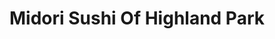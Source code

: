 ---
layout: place
title: "Midori Sushi Of Highland Park"
permalink: /new-jersey/highland-park/midori-sushi-of-highland-park.html
stateAbbr: NJ
stateName: New Jersey
cityName: Highland Park
seo:
  name: "Midori Sushi Of Highland Park"
  type: Restaurant
  links: null
description: "Midori Sushi Of Highland Park serves delicious sushi in Highland Park, New Jersey. Try fresh Japanese dishes for a great dining experience. "
place_id: ChIJf9f_nErGw4kRJfewsYBWc0E
photos:
  - name: >-
      places/ChIJf9f_nErGw4kRJfewsYBWc0E/photos/AeeoHcKm76gFUhaJyka65hsCmhEUM2OOHi0jVePuhwRJlCmsWt2WKsS2TB2Qzx8ogxGk_4w9ruF8fMIwd9bUMpjOPvqIrSWQyBudb03qNiW6ihllseqMbN9IPpeCoR7Gez3nQJNOqz_8Ab_GbPEv6vwu_F98P7lVieU_xqmhq6KFISAKYzDRN1XYIqZ8bLRlBqSwj8Q6n-eVp0XjJd3Bd1BLS4WwnKlK2nW4WzD_uUirIJg7kDVXMrmZ4yES1_8m3M5ceFmIfEJExHnvUdTGY_igmTdNIn9AuPxJkNBASVwRumE4Y6AhLf26VaSygUfHY5OogFvDf9iiJ9wri_BUqargE37fZOWt-4R6kiWUMd5GBummz1z-egIvH_OJG26HiHHy-6ZC9lFplKYOTRIoEApG0fpX4Q-xvoudhBmgN8vXSCXX0LyA
    widthPx: 4032
    heightPx: 3024
    authorAttributions:
      - displayName: Mikee535
        uri: https://maps.google.com/maps/contrib/104635402725558056914
        photoUri: >-
          https://lh3.googleusercontent.com/a-/ALV-UjUbV78k_QYDkdVw1t5Tnze-pqQqO_RQT9w-zNJdjiD0Azi4UUs1=s100-p-k-no-mo
    flagContentUri: >-
      https://www.google.com/local/imagery/report/?cb_client=maps_api_places.places_api&image_key=!1e10!2sCIHM0ogKEICAgIDE0ILiigE&hl=en-US
    googleMapsUri: >-
      https://www.google.com/maps/place//data=!3m4!1e2!3m2!1sCIHM0ogKEICAgIDE0ILiigE!2e10!4m2!3m1!1s0x89c3c64a9cffd77f:0x41735680b1b0f725
  - name: >-
      places/ChIJf9f_nErGw4kRJfewsYBWc0E/photos/AeeoHcKazZU946Ar_png1Wm8ezSKIYkSL4o96xELsltHK1fOoqQA4L-gPd-fqW6zUv4hl8fJ03rT8QRzfMrFl_qkFtciCukiRhyB-DCogE7NwBdkNtb_KMQbgI5-UCcsCe7KPie00s3fyUfbYbB9YAhlWbrb1yBosxcvJDZs8eh8NyqXwGdXTtgGhPD0ekZCgQYX_sQX2B7GaqhzN_AAVg8UCkITmG9DxTDCNdsPlnuEiz0URBluhQvDjR57kaX-0L-6nc6-qVdCLC9WRTXoJB0B8BaYVnLScThg9oDjI2HDhWeUvWKFiWUMQB1WHOo3SCXIlxZC2ugR_HUdBW0kZ14vf9rydMj25zYtG9PI2ToTJIfHYPi94WuwqahDR3OHnGML0O5b4qsyksMCqshVRMDH0sQoVWKM3K9d1Pu_WLm0xIk
    widthPx: 3024
    heightPx: 4032
    authorAttributions:
      - displayName: Fe Mim
        uri: https://maps.google.com/maps/contrib/106697536879512812713
        photoUri: >-
          https://lh3.googleusercontent.com/a/ACg8ocIifs7bhQK_-SEvxKdf6YN88oQjhdnWtyTXq89P45R4UGO1YA=s100-p-k-no-mo
    flagContentUri: >-
      https://www.google.com/local/imagery/report/?cb_client=maps_api_places.places_api&image_key=!1e10!2sCIHM0ogKEICAgICq1bKIEw&hl=en-US
    googleMapsUri: >-
      https://www.google.com/maps/place//data=!3m4!1e2!3m2!1sCIHM0ogKEICAgICq1bKIEw!2e10!4m2!3m1!1s0x89c3c64a9cffd77f:0x41735680b1b0f725
  - name: >-
      places/ChIJf9f_nErGw4kRJfewsYBWc0E/photos/AeeoHcIWm83h-wDvQzPrh-SCe7Yx3AQN9czPsH8IW6n1zGGltO7WMZ_rvJngs12uSPTAGLgzdyV3ODDRjPzggwcDU_RvEEtkI3tZjT7wMbB2m2GggffGPhz5yE-FJNb6aLhHcdypSa-iAMxzS35D57EFJxCUptyi48EfcCwOHHdLobcIjHMgM42kS7T1UnS5qQ6qvkDWbba1Rc3c1I-oUEVJBjljSQdQ48148YO9THSI8452hsqnJnrsgfQUOi2bXdXKP8o4srPkSafvVq-v8nlOeWs1p5pXUJY3Yk4huWQI7_-kn-J0_yLMoLWwNtQGnJDG6Ct-0qeiHmRqXfZH5V99RamxxG9SetpNG_ojo8DNG5e7E1KB_kfU-AfO45RzmIfHNcysIVsP6xN8P1FLgICpGK40fILaoOzJL-gpQ352btULWA
    widthPx: 2895
    heightPx: 2171
    authorAttributions:
      - displayName: ̇
        uri: https://maps.google.com/maps/contrib/104866144549288245943
        photoUri: >-
          https://lh3.googleusercontent.com/a/ACg8ocJDQ39REMe95ltaGu76XsO_pzTprdw8wrntpTSXt7BRYjux5nc=s100-p-k-no-mo
    flagContentUri: >-
      https://www.google.com/local/imagery/report/?cb_client=maps_api_places.places_api&image_key=!1e10!2sCIHM0ogKEICAgID75sTRZA&hl=en-US
    googleMapsUri: >-
      https://www.google.com/maps/place//data=!3m4!1e2!3m2!1sCIHM0ogKEICAgID75sTRZA!2e10!4m2!3m1!1s0x89c3c64a9cffd77f:0x41735680b1b0f725
  - name: >-
      places/ChIJf9f_nErGw4kRJfewsYBWc0E/photos/AeeoHcKgSO0xKXc3uqPiINmhUSLytkamw-EdotZp-hn8DkOclHYvg1B-ZZNDN-xKhaWRUsiMyoqFhKbTda7BF5Zyd1Pp3p7pYAly1_grber2eE9141c3Y2Ighyh_VVyv-JR-KkHGhIuCPHgZuWa8uY0suy974mRNdpDwQKcDh156l9y2kbDoyvjeYykCkW-Qcm1qTlayf5XDrg8Xn7_yEaTWogQOPzgBVvygCsWCCMad-kMXJ2gQlYjPynQcIXYPygULnr_fTldouS5EHV-ZqGJIVEtvEUIx60JnsqjsZCJvjVmOrsqT2uY6qG_jRxMt3aoI00F_E5adZtCgdA8m8cCONYuSqWQURFKQNOz4eY2C6FxSET0D2Sxwuc0MHpgMiOVHl6-B-6XQrg8bbrkTLryUXWal2ekW0ugdmagrjKrLrhKKOA
    widthPx: 3024
    heightPx: 4032
    authorAttributions:
      - displayName: Jacquelyn Boyett
        uri: https://maps.google.com/maps/contrib/117726098241465394932
        photoUri: >-
          https://lh3.googleusercontent.com/a/ACg8ocLdhuP6B85ilbA8ba7WSe0L0dKzhO1LlIeRCgLn4ws0fUChBA=s100-p-k-no-mo
    flagContentUri: >-
      https://www.google.com/local/imagery/report/?cb_client=maps_api_places.places_api&image_key=!1e10!2sCIHM0ogKEICAgIDxrdS-fA&hl=en-US
    googleMapsUri: >-
      https://www.google.com/maps/place//data=!3m4!1e2!3m2!1sCIHM0ogKEICAgIDxrdS-fA!2e10!4m2!3m1!1s0x89c3c64a9cffd77f:0x41735680b1b0f725
  - name: >-
      places/ChIJf9f_nErGw4kRJfewsYBWc0E/photos/AeeoHcJPBiNaoOCt_cx2kOhsczIPFMNPPDhjkep7DZcRDLomOxzkO0UPBPwJfo4ISEtmYNqBDWVagCKEma9Mmx8Mkvu_SmzVIfSgqQIc3DNhKp6lpqNLtFsA4JcXWLhlaRIb9I-gKhcS-sXbsOiMqcLiNPZPkyLeLnn6LraASZbP2pNcp9aVJDPqwuaaOQye2eCWaZjRQvtsQZ2MIzMLC5eFgmTUHnrH7HrgDQZUPqlujBxQG2tPuLFZmTJSxZWjx9oq-jhQL-izODZDrq8FiCZs22Zhyap48slOYbClqyCIfUM82qCQoFdPEpEpn0qZRjLYZiG8ropN1yysHfo-IrF9HhzICWHUTAvcVvo8yZQJXOzzWarIbR1XMwQceWrHqm393B65weagmzXiCrVkKF9slUO4RLtg5ZZq3WSM2exCFOXZDIb6
    widthPx: 4656
    heightPx: 3492
    authorAttributions:
      - displayName: Sheehan Ahmed
        uri: https://maps.google.com/maps/contrib/109043399092082493577
        photoUri: >-
          https://lh3.googleusercontent.com/a-/ALV-UjUlUUcBVex9POVR1DnKIpQUfboAVaFqV2uLO7MlFhM0z87qlWj1cw=s100-p-k-no-mo
    flagContentUri: >-
      https://www.google.com/local/imagery/report/?cb_client=maps_api_places.places_api&image_key=!1e10!2sCIHM0ogKEICAgIC4rezaqQE&hl=en-US
    googleMapsUri: >-
      https://www.google.com/maps/place//data=!3m4!1e2!3m2!1sCIHM0ogKEICAgIC4rezaqQE!2e10!4m2!3m1!1s0x89c3c64a9cffd77f:0x41735680b1b0f725
  - name: >-
      places/ChIJf9f_nErGw4kRJfewsYBWc0E/photos/AeeoHcLcnEOOPfJxdXJqOwSyI4cuPb1hU1DIRjisZRtCcpVYI8kYtDJVxCz0YIyur52NAyB25tW0w7wLy5P-SVqi_ozVDXLQ-5kM56ECHGQ7UICRhHRw4e2lWE0SS2DFSKdPJpS7HVdzpHAdjteZZPFS0p59IPiZ3q6ca4kOmUHHgeeQ5SOr87wbbIWCx_ebhCRcVOZNRnmJ9nqdYagvECbK3EkgBegYMMIVmj8OKApR4xLkUNPa-oyspEfON7_gzyebN272G76As8zGpeNMX1opDvN80vXWFtqgwhoSDH8ZcNn_6VBPvIpGI726e2jsxSj88D9NurGeccbKFiveSdB8gnwPNTmg21XvxGIvhP7jCiOxZg7p3StUzMwxe9bbLHn1mTh2ELazjmAJzSbuYeTbIdJGycNGJd-laEFJGmWKvlhQB-U
    widthPx: 3024
    heightPx: 4032
    authorAttributions:
      - displayName: Fe Mim
        uri: https://maps.google.com/maps/contrib/106697536879512812713
        photoUri: >-
          https://lh3.googleusercontent.com/a/ACg8ocIifs7bhQK_-SEvxKdf6YN88oQjhdnWtyTXq89P45R4UGO1YA=s100-p-k-no-mo
    flagContentUri: >-
      https://www.google.com/local/imagery/report/?cb_client=maps_api_places.places_api&image_key=!1e10!2sCIHM0ogKEICAgICq1bLYlQE&hl=en-US
    googleMapsUri: >-
      https://www.google.com/maps/place//data=!3m4!1e2!3m2!1sCIHM0ogKEICAgICq1bLYlQE!2e10!4m2!3m1!1s0x89c3c64a9cffd77f:0x41735680b1b0f725
  - name: >-
      places/ChIJf9f_nErGw4kRJfewsYBWc0E/photos/AeeoHcLVcfNIsT8_OHS_ZlfrHuo1m_yRq_k7FnHE9y3Z4bFvmXDfXtkQezEiWmSJcp9FpXPAWFqYUycJDEMGLg7jpKkKdXQCL9HSDLxmnv9h3kQpsCvHr5Bb8B-OTu_AOE4Z6mSbv740CbT22dokjm3h-pltNSqT2_ErgMZydnJ_x3XCM1xouOlNKaECYUFwPYFetyDuKf8gBjNvUT4fiasBw6vCZYqW4W5PkXcgkTIpkQZhWAuCgDterEFpquf7fBgpSyWnmDyeu_r2ufFMuCYpiS1CY_nyMvQzVNX0JQrDg1IqJXm-JUudKgdw_2h53nDZBgYVU0KrXvQfl56zIIbQQXeSp9SMoMZsJRPSwN4Av8zLykpFlPRV3QHW0CYDPfY6SJtyv0DNzsftu73Dt1-804v0YhH1P2TEqGLSoQ-YJ4CCZg
    widthPx: 4032
    heightPx: 3024
    authorAttributions:
      - displayName: Michael William Majorczak
        uri: https://maps.google.com/maps/contrib/105402181418778581498
        photoUri: >-
          https://lh3.googleusercontent.com/a-/ALV-UjWIPnssH17T8iBC1RdqbjsPnkbOnF3Qs7LM7t7anMRgcegitWFe=s100-p-k-no-mo
    flagContentUri: >-
      https://www.google.com/local/imagery/report/?cb_client=maps_api_places.places_api&image_key=!1e10!2sCIHM0ogKEICAgICMxvKADw&hl=en-US
    googleMapsUri: >-
      https://www.google.com/maps/place//data=!3m4!1e2!3m2!1sCIHM0ogKEICAgICMxvKADw!2e10!4m2!3m1!1s0x89c3c64a9cffd77f:0x41735680b1b0f725
  - name: >-
      places/ChIJf9f_nErGw4kRJfewsYBWc0E/photos/AeeoHcL3dyCBthFb_lMSBUuLGpJA1_N06OGyTIhuZCPe1eN_xUOx9gE_zI2GgGfBoLXpY6BFn4SK3RehiikwAWXehBJjxIAYTo2RFWAH7tw9FuIu23tmw7K8m_4BHWudAmPrlHEkohZNu4G7vaST3E1pN_-2Y2mTf1witk273jqnE2c7yOa2CL-5kcpfGVdvOfAkl-2MVkdq8gui1wZEjEvQnA6nOLVOslV-QIvYgG2pK6B8BjkU_iyZT69Qovt6UMkwBTQY--63USf1FpuLWVRMtyZBJsRh0Kyy2fZz6NyoNeGmowBLXAQ5fnT5-uxJd8-O-D2dv7a4fLtTwRL-b6_bMuwDKmWAy2QQt7y9i8c-C190nksSB6NJ2JLwbdPgTkOGYpo4IqBhsFESrITxUX841IEfAilqmou1uHAXyoJrUiy8j33E
    widthPx: 3024
    heightPx: 4032
    authorAttributions:
      - displayName: Mazie Ayers
        uri: https://maps.google.com/maps/contrib/114762661854899195813
        photoUri: >-
          https://lh3.googleusercontent.com/a-/ALV-UjVSa2nCLOky3Nxc8SX-_w7wQnH3ufkdVPp3kxYxWlIB9PHeq7vg=s100-p-k-no-mo
    flagContentUri: >-
      https://www.google.com/local/imagery/report/?cb_client=maps_api_places.places_api&image_key=!1e10!2sCIHM0ogKEICAgICkpMjKiAE&hl=en-US
    googleMapsUri: >-
      https://www.google.com/maps/place//data=!3m4!1e2!3m2!1sCIHM0ogKEICAgICkpMjKiAE!2e10!4m2!3m1!1s0x89c3c64a9cffd77f:0x41735680b1b0f725
  - name: >-
      places/ChIJf9f_nErGw4kRJfewsYBWc0E/photos/AeeoHcJpBN_FHgiBpo2FbacWyzM7PXJ-tliKyJerBZ9SFFGjngLSSDBSWSOpD3_fsoJi7acVJA368W72rSfcqMcF1KQ3BuS5bPYwlGJY1oHp4tXlt9YV5JDVuAU5iVejZ3OWaFi1fe3vFBGBXCImWRzKAv3RGGkyjPhzRHBpTRphbgFgfg6THlcjEZ5J0dCkzc9IGLhb39bC_5il-SA_Kkx3GBKiVaO9KrJtpf_IlhgiwYsgtiriGb4-ZznXmJF-9dRE2WUpUIJTiYASYdDbBvKMXbOj98mYC9bM2YvgewCgiXGKKGSpXSJqjFm-Bo8Imrwc1nzonYhbAtgEZToWQ4Jb-iYXu9F_EZH6sv9Op_PGpB_J9uaQAbgAMAxjVgFWZiFpXOyLo28BvBK2wF9lywCyNMpSdiwQKQB1EG02ttDBVjHDKw
    widthPx: 1200
    heightPx: 1200
    authorAttributions:
      - displayName: Bernard Lin
        uri: https://maps.google.com/maps/contrib/118347259474949745399
        photoUri: >-
          https://lh3.googleusercontent.com/a-/ALV-UjUlhiGjCMRTwpG9n_TcWde-Phigr7cT_yPzb-ErqR12FJLL5ynS5w=s100-p-k-no-mo
    flagContentUri: >-
      https://www.google.com/local/imagery/report/?cb_client=maps_api_places.places_api&image_key=!1e10!2sCIHM0ogKEICAgID438qbBw&hl=en-US
    googleMapsUri: >-
      https://www.google.com/maps/place//data=!3m4!1e2!3m2!1sCIHM0ogKEICAgID438qbBw!2e10!4m2!3m1!1s0x89c3c64a9cffd77f:0x41735680b1b0f725
  - name: >-
      places/ChIJf9f_nErGw4kRJfewsYBWc0E/photos/AeeoHcJuMSnrmta3SB0S_r8smqOUOsTnfTmXDOpd-PzK9MUrAn_4EfLl0eOt6jh2BW7z18vHfmdyUIZoRD8DN8pK2Q3OUhJa0D-PNAq2r8jKah7eZekqNcDME6p5oX0E--3htlMSzM46SDq6lvUJgt9Rp6cTcjYvEJn3gtlSF59O7jhF909TLTzWMlvsjcl5nFnep68OBxSOaD_7Nr0SHXOcNy9_dP_JRPUQg9pUinqfyDvYgNjKZ3XjVYVs2sUH0L-RleEhFRo-FaGE7k9fLA7JnKhQ7jeseZ99UGcMKYYhgonH80kmvX1GXWLxky47o1OcNr0sBLtZXQQSJVF4tmBmt-3JC3KWm64Dc-i8JyLE_0x8ejiM-oB-Tjp4bT4WTelvTXSek62dM-fRtr5--y-3nZEaVqY0i1SA6d93sgS2B0Py5Q
    widthPx: 4160
    heightPx: 3120
    authorAttributions:
      - displayName: Harrison Chiu
        uri: https://maps.google.com/maps/contrib/107834508575419938692
        photoUri: >-
          https://lh3.googleusercontent.com/a-/ALV-UjVQSQbkDgQaGsEsXY4mARIyfFma7xeTK5Y9GKIE2CyI2Os1joCH7g=s100-p-k-no-mo
    flagContentUri: >-
      https://www.google.com/local/imagery/report/?cb_client=maps_api_places.places_api&image_key=!1e10!2sCIHM0ogKEICAgICEzNeIYA&hl=en-US
    googleMapsUri: >-
      https://www.google.com/maps/place//data=!3m4!1e2!3m2!1sCIHM0ogKEICAgICEzNeIYA!2e10!4m2!3m1!1s0x89c3c64a9cffd77f:0x41735680b1b0f725
address: 237 Raritan Ave, Highland Park, NJ 08904, USA
street: 237 Raritan Ave
city: Highland Park
state: NJ
zip: '08904'
country: USA
neighborhood: null
latitude: '40.499031'
longitude: '-74.428523'
accessibility_options:
  wheelchairAccessibleParking: true
  wheelchairAccessibleEntrance: true
  wheelchairAccessibleRestroom: true
  wheelchairAccessibleSeating: true
business_status: OPERATIONAL
name: Midori Sushi Of Highland Park
google_maps_links:
  directionsUri: >-
    https://www.google.com/maps/dir//''/data=!4m7!4m6!1m1!4e2!1m2!1m1!1s0x89c3c64a9cffd77f:0x41735680b1b0f725!3e0
  placeUri: https://maps.google.com/?cid=4716208345524008741
  writeAReviewUri: >-
    https://www.google.com/maps/place//data=!4m3!3m2!1s0x89c3c64a9cffd77f:0x41735680b1b0f725!12e1
  reviewsUri: >-
    https://www.google.com/maps/place//data=!4m4!3m3!1s0x89c3c64a9cffd77f:0x41735680b1b0f725!9m1!1b1
  photosUri: >-
    https://www.google.com/maps/place//data=!4m3!3m2!1s0x89c3c64a9cffd77f:0x41735680b1b0f725!10e5
primary_type: Japanese Restaurant
opening_hours:
  regular: null
  current: null
secondary_opening_hours:
  regular:
    weekdayDescriptions: null
    type: null
  current:
    weekdayDescriptions: null
    type: null
phone: null
price_level: null
price_range: null
rating: null
rating_count: 0
website: null
reviews: null
parking_options: null
payment_options: null
allow_dogs: null
curbside_pickup: null
delivery: null
dine_in: null
good_for_children: null
good_for_groups: null
good_for_sports: null
live_music: null
menu_for_children: null
outdoor_seating: null
reservable: null
restroom: null
serves_beer: null
serves_breakfast: null
serves_brunch: null
serves_cocktails: null
serves_coffee: null
serves_dinner: null
serves_dessert: null
serves_lunch: null
serves_vegetarian_food: null
serves_wine: null
takeout: null
update_category: essentials
summary: null

---
